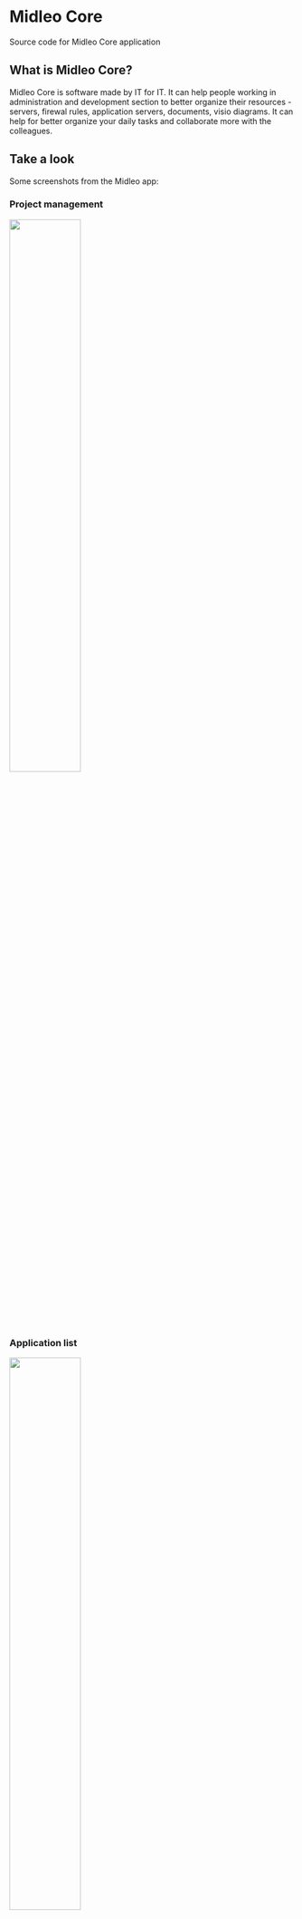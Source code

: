 # Midleo Core

Source code for Midleo Core application

## What is Midleo Core?
Midleo Core is software made by IT for IT. It can help people working in administration and development section to better organize their resources - servers, firewal rules, application servers, documents, visio diagrams. It can help for better organize your daily tasks and collaborate more with the colleagues.

## Take a look

Some screenshots from the Midleo app:

### Project management
<img src="https://gitlab.com/midleo/midleo-core/-/raw/master/gitlab.assets/service-management.png"  style="height:50%; width:50%" >

### Application list
<img src="https://gitlab.com/midleo/midleo-core/-/raw/master/gitlab.assets/applications.png"  style="height:50%; width:50%" >

### Create package for IBM MQ deployment
<img src="https://gitlab.com/midleo/midleo-core/-/raw/master/gitlab.assets/ibm-mq-package.png"  style="height:50%; width:50%" >

### Server information page
<img src="https://gitlab.com/midleo/midleo-core/-/raw/master/gitlab.assets/server-info.png"  style="height:50%; width:50%" >

## Third party software

Midleo CORE is using:

- DRAW.io -> https://github.com/jgraph/drawio
- TinyMCE -> https://github.com/tinymce/tinymce
- FullCalendar -> https://github.com/fullcalendar/fullcalendar
- DropBox SDK -> https://github.com/dropbox/dropbox-sdk-js
- PhpSpreadsheet -> https://github.com/PHPOffice/PhpSpreadsheet
- PHP AMQLib -> https://github.com/php-amqplib/php-amqplib
- OneDrive SDK -> https://docs.microsoft.com/en-us/onedrive/developer/rest-api/getting-started/msa-oauth?view=odsp-graph-online


All vendor libraries are already installed in the app.


## How to install

There is a folder Docker. It contains all up to date configuration to start a container on your server or computer.

```bash
docker-compose up --build
//when everything is built -> cntrl+c
docker-compose up -d
```

Once the containers are up and running, you need to create a user and provide permissions to the database.

Database can be accessed via phpmyadmin on http://localhost:8082

After that you need to start the application on address http://localhost , it will redirect to /install

You need to select mysql, host: mariadb, database name and credentials: the one that you have created.

Execute the script from www/data/db/mysql in the SQL window of the database.

Go back to http://localhost/install and create your admin user account.

You can now login with your credentials.


## License

The Midleo CORE is licensed under the GPL v3 license. See the [license file](https://gitlab.com/midleo/midleo-core/-/blob/master/LICENSE) for more information.